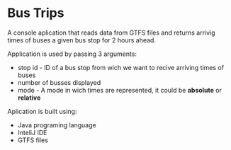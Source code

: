 # Bus Trips

A console aplication that reads data from GTFS files and returns arrivig times of buses a given bus stop for 2 hours ahead.

Application is used by passing 3 arguments:
* stop id - ID of a bus stop from wich we want to recive arriving times of buses
* number of busses displayed
* mode - A mode in wich times are represented, it could be **absolute** or **relative**

Aplication is built using:
* Java programing language
* InteliJ IDE
* GTFS files
